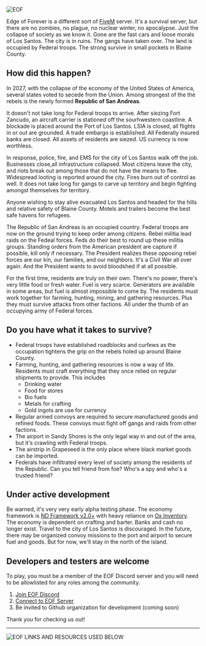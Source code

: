 ![EOF][0]

Edge of Forever is a different sort of [FiveM][1] server. It's a survival server, but there are no zombies, no plague, no nuclear winter, no apocalypse. Just the collapse of society as we know it. Gone are the fast cars and loose morals of Los Santos. The city is in ruins. The gangs have taken over. The land is occupied by Federal troops. The strong survive in small pockets in Blaine County.

## How did this happen?

In 2027, with the collapse of the economy of the United States of America, several states voted to secede from the Union. Among strongest of the the rebels is the newly formed **Republic of San Andreas**.

It doesn't not take long for Federal troops to arrive. After siezing Fort Zancudo, an aircraft carrier is stationed off the sourhwestern coastline. A blockade is placed around the Port of Los Santos. LSIA is closed, all flights in or out are grounded. A trade embargo is established. All Federally insured banks are closed. All assets of residents are siezed. US currency is now worthless.

In response, police, fire, and EMS for the city of Los Santos walk off the job. Businesses close,all infrastructure collapsed. Most citizens leave the city, and riots break out among those that do not have the means to flee. Widespread looting is reported around the city. Fires burn out of control as well. It does not take long for gangs to carve up territory and begin fighting amongst themselves for territory.

Anyone wishing to stay alive evacuated Los Santos and headed for the hills and relative safety of Blaine County. Motels and trailers become the best safe havens for refugees.

The Republic of San Andreas is an occupied country. Federal troops are now on the ground trying to keep order among citizens. Rebel militia lead raids on the Fedeal forces. Feds do their best to round up these militia groups. Standing orders from the American president are capture if possible, kill only if necessary. The President realizes these opposing rebel forces are our kin, our families, and our neighbors. It's a Civil War all over again. And the President wants to avoid bloodshed if at all possible.

For the first time, residents are truly on their own. There's no power, there's very little food or fresh water. Fuel is very scarce. Generators are available in some areas, but fuel is almost impossible to come by. The residents must work together for farming, hunting, mining, and gathering resources. Plus they must survive attacks from other factions. All under the thumb of an occupying army of Federal forces.

## Do you have what it takes to survive?

- Federal troops have established roadblocks and curfews as the occupation tightens the grip on the rebels holed up around Blaine County.
- Farming, hunting, and gathering resources is now a way of life. Residents must craft everything that they once relied on regular shipments to provide. This includes
  - Drinking water
  - Food for stores
  - Bio fuels
  - Metals for crafting
  - Gold ingots are use for currency
- Regular armed convoys are required to secure manufactured goods and refined foods. These convoys must fight off gangs and raids from other factions.
- The airport in Sandy Shores is the only legal way in and out of the area, but it's crawling with Federal troops.
- The airstrip in Grapeseed is the only place where black market goods can be imported.
- Federals have infiltrated every level of society among the residents of the Republic. Can you tell friend from foe? Who's a spy and who's a trusted friend?

## Under active development

Be warned, it's very very early alpha testing phase. The economy framework is [ND Framework v2.0+][5] with heavy reliance on [Ox Inventory][6]. The economy is dependent on crafting and barter. Banks and cash no longer exist. Travel to the city of Los Santos is discouraged. In the future, there may be organized convoy missions to the port and airport to secure fuel and goods. But for now, we'll stay in the north of the island.

## Developers and testers are welcome

To play, you must be a member of the EOF Discord server and you will need to be allowlisted for any roles among the community.

1. [Join EOF Discord][2]
2. [Connect to EOF Server][3]
3. Be invited to Github organization for development (coming soon)

Thank you for checking us out!

---
![EOF LINKS AND RESOURCES USED BELOW][4]

[0]: https://www.davedorm.com/images/eof_text_512.png
[1]: https://fivem.net
[2]: https://discord.gg/Yt9HdGWdSY
[3]: https://cfx.re/join/op9q8y
[4]: https://www.davedorm.com/images/eof_itty.png
[5]: https://github.com/ND-Framework
[6]: https://github.com/overextended/ox_inventory

